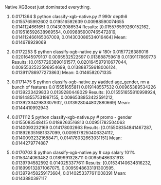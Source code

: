 Native XGBoost just dominated everything.

1) 0.0171364
$ python classify-xgb-native.py # 990r depth6
0.0155765992602
0.019516592639
0.00988590074655
0.0141124661651
0.014303086534
Results: [0.015576599260152162, 0.019516592638969554, 0.0098859007465472819, 0.014112466165067009, 0.014303086534016464]
Mean: 0.014678929069

2) 0.0172253
$ python classify-xgb-native.py # 180r
0.0157726389016
0.0201645979107
0.0095532522597
0.013888759618
0.0139117869773
Results: [0.01577263890161577, 0.020164597910677044, 0.0095532522596954699, 0.013888759618006124, 0.013911786977273863]
Mean: 0.0146582071335

3) 0.0171475
$ python classify-xgb-native.py #added age_gender, rm a bunch of features
0.015551655811
0.019148557532
0.00965389534226
0.0139233429833
0.0139280448029
Results: [0.015551655810998924, 0.019148557531997155, 0.0096538953422591212, 0.013923342983307932, 0.013928044802880669]
Mean: 0.0144410992943

4) 0.0171112
$ python classify-xgb-native.py # promo - gender
0.0155083548415
0.0189263516813
0.00951782504063
0.0140093232169
0.014178032663
Results: [0.015508354841467287, 0.018926351681337099, 0.0095178250406324112, 0.01400932321688471, 0.014178032663031151]
Mean: 0.0144279774887

5) 0.0170703
$ python classify-xgb-native.py # cap salary 101%
0.0153414063482
0.0189991328711
0.00959486331913
0.0139794582592
0.0140253377611
Results: [0.01534140634816232, 0.018999132871067075, 0.0095948633191300595, 0.013979458259173684, 0.014025337761100839]
Mean: 0.0143880397117
